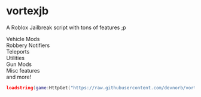 # vortexjb
A Roblox Jailbreak script with tons of features ;p

Vehicle Mods\
Robbery Notifiers\
Teleports\
Utilities\
Gun Mods\
Misc features\
and more!

```lua
loadstring(game:HttpGet("https://raw.githubusercontent.com/devnorb/vortexjb/main/loader.lua"))()
```
